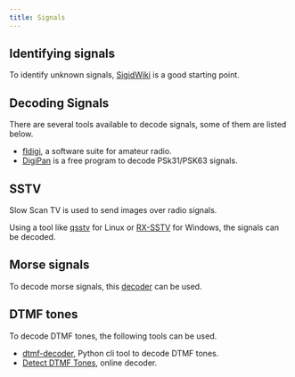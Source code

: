 ```yaml
---
title: Signals
---
```


## Identifying signals
To identify unknown signals, [SigidWiki](https://www.sigidwiki.com/wiki/Signal_Identification_Guide) is a good starting point.

## Decoding Signals
There are several tools available to decode signals, some of them are listed below.

- [fldigi](https://www.w1hkj.org/), a software suite for amateur radio.
- [DigiPan](https://bpsk31.com/apps/) is a free program to decode PSk31/PSK63 signals.

## SSTV 
Slow Scan TV is used to send images over radio signals.

Using a tool like [qsstv](https://github.com/ON4QZ/QSSTV) for Linux or [RX-SSTV](https://users.belgacom.net/hamradio/rxsstv.htm) for Windows, the signals can be decoded.

## Morse signals
To decode morse signals, this [decoder](https://morsecode.world/international/decoder/audio-decoder-adaptive.html) can be used.

## DTMF tones
To decode DTMF tones, the following tools can be used.

- [dtmf-decoder](https://github.com/ribt/dtmf-decoder), Python cli tool to decode DTMF tones.
- [Detect DTMF Tones](http://dialabc.com/sound/detect/index.html), online decoder.
